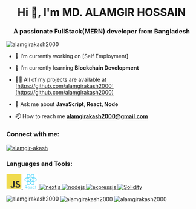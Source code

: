 <h1 align="center">Hi 👋, I'm MD. ALAMGIR HOSSAIN</h1>
<h3 align="center">A passionate FullStack(MERN) developer from Bangladesh</h3>

<p align="left"> <img src="https://komarev.com/ghpvc/?username=alamgirkash2000&label=Profile%20views&color=0e75b6&style=flat" alt="alamgirakash2000" /> </p>



- 🔭 I’m currently working on [Self Employment]

- 🌱 I’m currently learning **Blockchain Development**

- 👨‍💻 All of my projects are available at [https://github.com/alamgirakash2000](https://github.com/alamgirakash2000)

- 💬 Ask me about **JavaScript, React, Node**

- 📫 How to reach me **alamgirakash2000@gmail.com**

<h3 align="left">Connect with me:</h3>
<p align="left">
<a href="https://linkedin.com/in/alamgir-akash" target="blank"><img align="center" src="https://upload.wikimedia.org/wikipedia/commons/c/ca/LinkedIn_logo_initials.png" alt="alamgir-akash" height="30" width="40" /></a>
</p>

<h3 align="left">Languages and Tools:</h3>
<p align="left"> 
  <a href="https://developer.mozilla.org/en-US/docs/Web/JavaScript" target="_blank"> <img src="https://raw.githubusercontent.com/devicons/devicon/master/icons/javascript/javascript-original.svg" alt="javascript" width="40" height="40"/> </a>  <a href="https://reactjs.org/" target="_blank"> <img src="https://raw.githubusercontent.com/devicons/devicon/master/icons/react/react-original-wordmark.svg" alt="react" width="40" height="40"/> </a> <a href="https://nextjs.org/" target="_blank"> <img src="https://sebastian-gomez.com/nextjs.png" alt="nextjs" width="40" height="40"/> </a>  <a href="https://nodejs.org/en/" target="_blank"> <img src="https://cdn.worldvectorlogo.com/logos/nodejs-2.svg" alt="nodejs" width="40" height="40"/> </a>  <a href="https://expressjs.com/" target="_blank"> <img src="https://www.edureka.co/blog/wp-content/uploads/2019/07/express-logo.png" alt="expressjs" width="40" height="40"/>  <a href="https://soliditylang.org/" target="_blank"> <img src="https://docs.soliditylang.org/en/v0.8.6/_images/logo.svg" alt="Solidity" width="40" height="40"/> </a>
  </a> </p>


<p><img align="left" src="https://github-readme-stats.vercel.app/api/top-langs?username=alamgirakash2000&show_icons=true&locale=en&layout=compact" alt="alamgirakash2000" />
&nbsp;<img align="center" src="https://github-readme-stats.vercel.app/api?username=alamgirakash2000&show_icons=true&locale=en" alt="alamgirakash2000" />
  <img align="center" src="https://github-readme-streak-stats.herokuapp.com/?user=alamgirakash2000&" alt="alamgirakash2000" />
</p>


